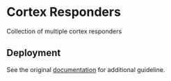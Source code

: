 # Cortex Responders
Collection of multiple cortex responders

## Deployment
See the original [documentation](https://thehive-project.github.io/Cortex-Analyzers/dev_guides/dockerize-your-custom-analyzers-responders/) for additional guideline.

